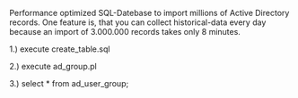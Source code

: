 Performance optimized SQL-Datebase to import millions of Active Directory records.
One feature is, that you can collect historical-data every day because an import of 3.000.000 records takes only 8 minutes.

1.) execute create_table.sql

2.) execute ad_group.pl

3.) select * from ad_user_group;
